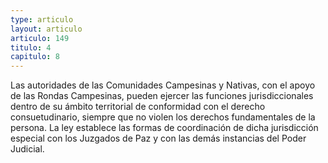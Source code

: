```yaml
---
type: articulo
layout: articulo
articulo: 149
titulo: 4
capitulo: 8
---
```

Las autoridades de las Comunidades Campesinas y Nativas, con el apoyo de las Rondas Campesinas, pueden ejercer las funciones jurisdiccionales dentro de su ámbito territorial de conformidad con el derecho consuetudinario, siempre que no violen los derechos fundamentales de la persona. La ley establece las formas de coordinación de dicha jurisdicción especial con los Juzgados de Paz y con las demás instancias del Poder Judicial.